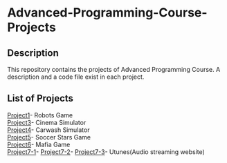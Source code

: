 # Advanced-Programming-Course-Projects

## Description
This repository contains the projects of Advanced Programming Course. A description and a code file exist in each project.

## List of Projects
[Project1](https://github.com/mohammadhasanloo/Advanced-Programming-Course-Projects/tree/main/Project1)- Robots Game<br/>
[Project3](https://github.com/mohammadhasanloo/Advanced-Programming-Course-Projects/tree/main/Project3)- Cinema Simulator<br/>
[Project4](https://github.com/mohammadhasanloo/Advanced-Programming-Course-Projects/tree/main/Project4)- Carwash Simulator<br/>
[Project5](https://github.com/mohammadhasanloo/Advanced-Programming-Course-Projects/tree/main/Project5)- Soccer Stars Game<br/>
[Project6](https://github.com/mohammadhasanloo/Advanced-Programming-Course-Projects/tree/main/Project6)- Mafia Game<br/>
[Project7-1](https://github.com/mohammadhasanloo/Advanced-Programming-Course-Projects/tree/main/Project7-1)- [Project7-2](https://github.com/mohammadhasanloo/Advanced-Programming-Course-Projects/tree/main/Project7-2)- [Project7-3](https://github.com/mohammadhasanloo/Advanced-Programming-Course-Projects/tree/main/Project7-3)- Utunes(Audio streaming website)

